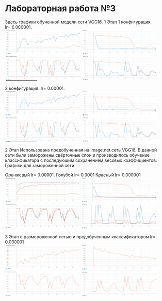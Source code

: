 # Лабораторная работа №3
Здесь графики обученной модели сети VGG16.
1 Этап
1 конфигурация. lr= 0.000001.
![Image alt](https://github.com/phoenix3x3/Neural-networks-lab-/raw/lab3/images/1_train.jpg)
![Image alt](https://github.com/phoenix3x3/Neural-networks-lab-/raw/lab3/images/1_test.jpg)



2 конфигурация. lr= 0.00001.
![Image alt](https://github.com/phoenix3x3/Neural-networks-lab-/raw/lab3/images/1_train.jpg)
![Image alt](https://github.com/phoenix3x3/Neural-networks-lab-/raw/lab3/images/1_test.jpg)

2 Этап
Использована предобученная на image.net сеть VGG16. В данной сети были заморожены свёрточные слои и производилось обучение классификатора с последующим сохранением весовых коэффициентов. Графики для замороженной сети:

Оранжевый lr= 0.00001.
Голубой lr= 0.0001
Красный lr= 0.000001
![Image alt](https://github.com/phoenix3x3/Neural-networks-lab-/raw/lab3/images/2_train.jpg)
![Image alt](https://github.com/phoenix3x3/Neural-networks-lab-/raw/lab3/images/2_test.jpg)

3 Этап c размороженной сетью и предобученным классификатором
lr= 0.000001
![Image alt](https://github.com/phoenix3x3/Neural-networks-lab-/raw/lab3/images/3_train.jpg)
![Image alt](https://github.com/phoenix3x3/Neural-networks-lab-/raw/lab3/images/3_test.jpg)






